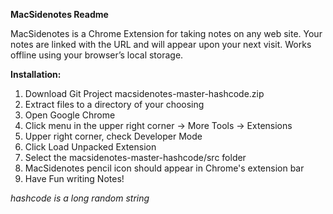 **MacSidenotes Readme**

MacSidenotes is a Chrome Extension for taking notes on any web site. Your
notes are linked with the URL and will appear upon your next visit. Works
offline using your browser’s local storage.

**Installation:**
1. Download Git Project macsidenotes-master-hashcode.zip
2. Extract files to a directory of your choosing
3. Open Google Chrome
4. Click menu in the upper right corner -> More Tools -> Extensions
5. Upper right corner, check Developer Mode
6. Click Load Unpacked Extension
7. Select the macsidenotes-master-hashcode/src folder
8. MacSidenotes pencil icon should appear in Chrome's extension bar
9. Have Fun writing Notes!

*hashcode is a long random string*